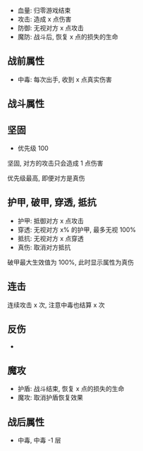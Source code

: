 ﻿

- 血量: 归零游戏结束
- 攻击: 造成 x 点伤害
- 防御: 无视对方 x 点攻击
- 魔防: 战斗后, 恢复 x 点的损失的生命


## 战前属性

- 中毒: 每次出手, 收到 x 点真实伤害


## 战斗属性


## 坚固

- 优先级 100

坚固, 对方的攻击只会造成 1 点伤害

优先级最高, 即便对方是真伤

## 护甲, 破甲, 穿透, 抵抗

- 护甲: 抵御对方 x 点攻击
- 穿透: 无视对方 x% 的护甲, 最多无视 100%
- 抵抗: 无视对方 x 点穿透
- 真伤: 取消对方抵抗

破甲最大生效值为 100%, 此时显示属性为真伤


## 连击

连续攻击 x 次, 注意中毒也结算 x 次

## 反伤

- 

## 魔攻

- 护盾: 战斗结束, 恢复 x 点的损失的生命
- 魔攻: 取消护盾恢复效果


## 战后属性

- 中毒, 中毒 -1 层